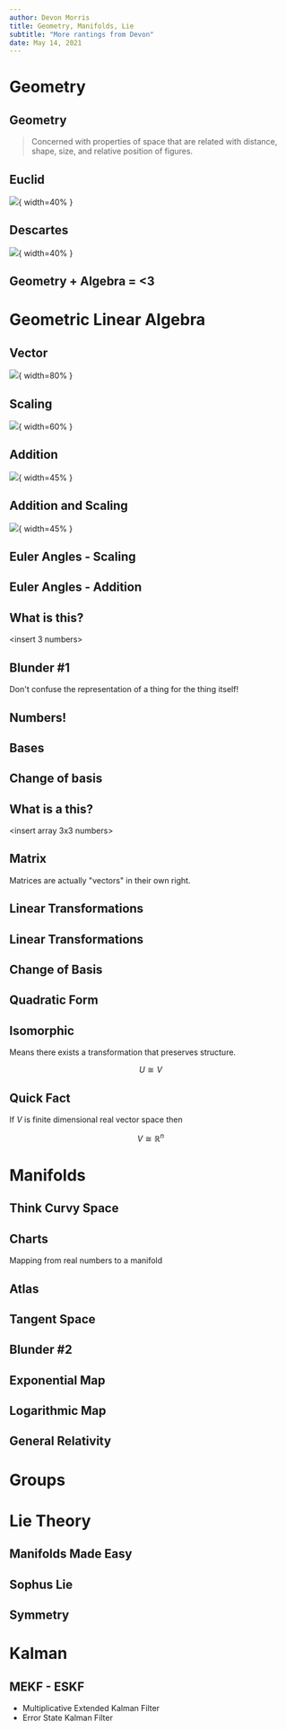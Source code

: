```yaml
---
author: Devon Morris
title: Geometry, Manifolds, Lie
subtitle: "More rantings from Devon"
date: May 14, 2021
---
```

# Geometry

## Geometry

> Concerned with properties of space that are related with distance, shape, size, and relative position of figures.

## Euclid
![](./assets/euclid.jpg){ width=40% }

## Descartes

![](./assets/descartes.jpg){ width=40% }

## Geometry + Algebra = <3

# Geometric Linear Algebra

## Vector
![](./assets/vector.png){ width=80% }

## Scaling
![](./assets/scaling.png){ width=60% }

## Addition
![](./assets/addition.png){ width=45% }

## Addition and Scaling
![](./assets/addition_scaling.png){ width=45% }

## Euler Angles - Scaling

## Euler Angles - Addition

## What is this?

<insert 3 numbers>

## Blunder #1

Don't confuse the representation of a thing for the thing itself!

## Numbers!

## Bases

## Change of basis

## What is a this?

<insert array 3x3 numbers>

## Matrix

Matrices are actually "vectors" in their own right.

## Linear Transformations

<linear transformations of column vectors>

## Linear Transformations

<linear transformations of row vectors>

## Change of Basis

## Quadratic Form

## Isomorphic

Means there exists a transformation that preserves structure.

$$
U \cong V
$$

## Quick Fact

If $V$ is finite dimensional real vector space then

$$
V \cong \mathbb{R}^n
$$


# Manifolds

## Think Curvy Space

<insert picture of curvy space>

## Charts

Mapping from real numbers to a manifold

## Atlas

## Tangent Space

## Blunder #2

## Exponential Map

## Logarithmic Map

## General Relativity

# Groups

# Lie Theory

## Manifolds Made Easy

## Sophus Lie

## Symmetry

# Kalman

## MEKF - ESKF

* Multiplicative Extended Kalman Filter
* Error State Kalman Filter
